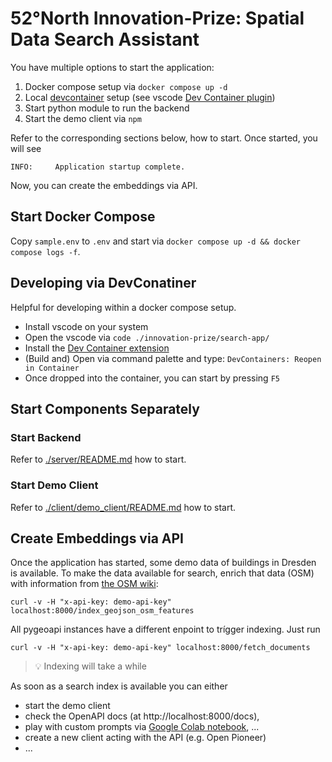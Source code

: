 # 52°North Innovation-Prize: Spatial Data Search Assistant

You have multiple options to start the application:

1. Docker compose setup via `docker compose up -d`
1. Local [devcontainer](https://containers.dev/) setup (see vscode [Dev Container plugin](https://code.visualstudio.com/docs/devcontainers/containers))
1. Start python module to run the backend
1. Start the demo client via `npm`

Refer to the corresponding sections below, how to start.
Once started, you will see

```
INFO:     Application startup complete.
```

Now, you can create the embeddings via API.


## Start Docker Compose

Copy `sample.env` to `.env` and start via `docker compose up -d && docker compose logs -f`.

## Developing via DevConatiner

Helpful for developing within a docker compose setup.

- Install vscode on your system
- Open the vscode via `code ./innovation-prize/search-app/`
- Install the [Dev Container extension](https://code.visualstudio.com/docs/devcontainers/containers)
- (Build and) Open via command palette and type: `DevContainers: Reopen in Container`
- Once dropped into the container, you can start by pressing `F5`

## Start Components Separately

### Start Backend

Refer to [./server/README.md](./server/README.md) how to start.

### Start Demo Client

Refer to [./client/demo_client/README.md](./client/demo_client/README.md) how to start.

## Create Embeddings via API

Once the application has started, some demo data of buildings in Dresden is available.
To make the data available for search, enrich that data (OSM) with information from [the OSM wiki](https://wiki.openstreetmap.org/):

```
curl -v -H "x-api-key: demo-api-key" localhost:8000/index_geojson_osm_features
```

All pygeoapi instances have a different enpoint to trígger indexing.
Just run

```
curl -v -H "x-api-key: demo-api-key" localhost:8000/fetch_documents
```

> :bulb: Indexing will take a while

As soon as a search index is available you can either

- start the demo client
- check the OpenAPI docs (at http://localhost:8000/docs), 
- play with custom prompts via [Google Colab notebook](https://colab.research.google.com/drive/1GDRvYrQrRYi0xCl3102-xE1jaf_Brn8Z), ...
- create a new client acting with the API (e.g. Open Pioneer)
- ...
